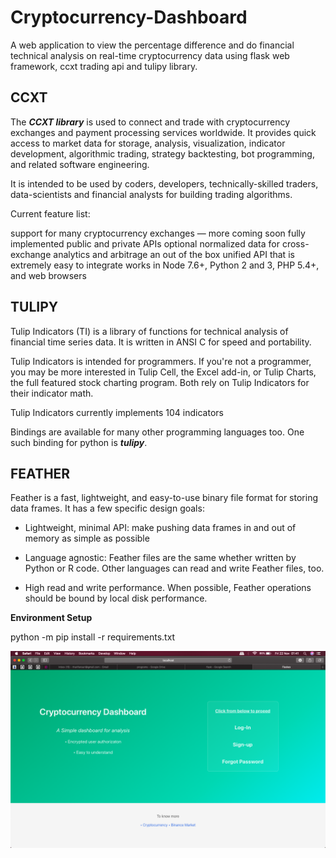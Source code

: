 # Cryptocurrency-Dashboard

A web application to view the percentage difference and do financial technical analysis on real-time cryptocurrency data using flask web framework, ccxt trading api and tulipy library.


## CCXT

The ***CCXT library*** is used to connect and trade with cryptocurrency exchanges and payment processing services worldwide. It provides quick access to market data for storage, analysis, visualization, indicator development, algorithmic trading, strategy backtesting, bot programming, and related software engineering.

It is intended to be used by coders, developers, technically-skilled traders, data-scientists and financial analysts for building trading algorithms.

Current feature list:

support for many cryptocurrency exchanges — more coming soon
fully implemented public and private APIs
optional normalized data for cross-exchange analytics and arbitrage
an out of the box unified API that is extremely easy to integrate
works in Node 7.6+, Python 2 and 3, PHP 5.4+, and web browsers

## TULIPY

Tulip Indicators (TI) is a library of functions for technical analysis of financial time series data. It is written in ANSI C for speed and portability.

Tulip Indicators is intended for programmers. If you're not a programmer, you may be more interested in Tulip Cell, the Excel add-in, or Tulip Charts, the full featured stock charting program. Both rely on Tulip Indicators for their indicator math.

Tulip Indicators currently implements 104 indicators

Bindings are available for many other programming languages too. One such binding for python is ***tulipy***.


## FEATHER

Feather is a fast, lightweight, and easy-to-use binary file format for storing data frames. It has a few specific design goals:

* Lightweight, minimal API: make pushing data frames in and out of memory as simple as possible

* Language agnostic: Feather files are the same whether written by Python or R code. Other languages can read and write Feather files, too.

* High read and write performance. When possible, Feather operations should be bound by local disk performance.

**Environment Setup**

python -m pip install -r requirements.txt

![Screenshot](screenshots/home.png)
